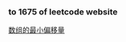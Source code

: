 ### to 1675 of leetcode website

[数组的最小偏移量](https://leetcode-cn.com/problems/minimize-deviation-in-array/)